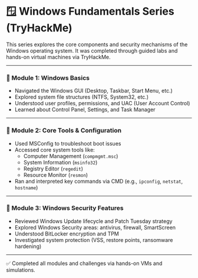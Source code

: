 # 🪟 Windows Fundamentals Series (TryHackMe)

This series explores the core components and security mechanisms of the Windows operating system. It was completed through guided labs and hands-on virtual machines via TryHackMe.

---

### 🧩 Module 1: Windows Basics
- Navigated the Windows GUI (Desktop, Taskbar, Start Menu, etc.)
- Explored system file structures (NTFS, System32, etc.)
- Understood user profiles, permissions, and UAC (User Account Control)
- Learned about Control Panel, Settings, and Task Manager

---

### 🧩 Module 2: Core Tools & Configuration
- Used MSConfig to troubleshoot boot issues
- Accessed core system tools like:
  - Computer Management (`compmgmt.msc`)
  - System Information (`msinfo32`)
  - Registry Editor (`regedit`)
  - Resource Monitor (`resmon`)
- Ran and interpreted key commands via CMD (e.g., `ipconfig`, `netstat`, `hostname`)

---

### 🧩 Module 3: Windows Security Features
- Reviewed Windows Update lifecycle and Patch Tuesday strategy
- Explored Windows Security areas: antivirus, firewall, SmartScreen
- Understood BitLocker encryption and TPM
- Investigated system protection (VSS, restore points, ransomware hardening)

---

✅ Completed all modules and challenges via hands-on VMs and simulations.
